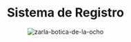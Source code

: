 <h1 align="center">Sistema de Registro</h1>

<div align="center">
    <img src="https://github.com/user-attachments/assets/b2a75330-a6b4-4812-bdf0-60be6b9fca00" alt="zarla-botica-de-la-ocho">
</div>


